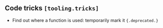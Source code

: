 ## Code tricks `[tooling.tricks]`

* Find out where a function is used: temporarily mark it `{.deprecated.}`
